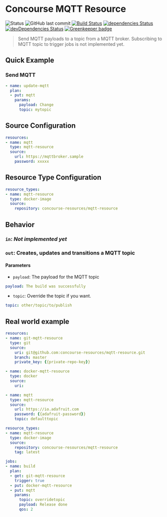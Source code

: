 # Concourse MQTT  Resource 

![Status](https://img.shields.io/badge/status-in%20progress-red.svg)
![GitHub last commit](https://img.shields.io/github/last-commit/concourse-resource/mqtt-resource.svg)
[![Build Status](https://travis-ci.org/concourse-resources/mqtt-resource.svg?branch=master)](https://travis-ci.org/concourse-resources/mqtt-resource)
[![dependencies Status](https://david-dm.org/concourse-resources/mqtt-resource/status.svg)](https://david-dm.org/concourse-resources/mqtt-resource)
[![devDependencies Status](https://david-dm.org/concourse-resources/mqtt-resource/dev-status.svg)](https://david-dm.org/concourse-resources/mqtt-resource?type=dev) [![Greenkeeper badge](https://badges.greenkeeper.io/concourse-resources/mqtt-resource.svg)](https://greenkeeper.io/)

> Send MQTT payloads to a topic from a MQTT broker.
> Subscribing to MQTT topic to trigger jobs is not implemented yet.

Quick Example
-------------

### Send MQTT
```yaml
- name: update-mqtt
  plan:
  - put: mqtt
    params:
      payload: Change
      topic: mytopic
```

Source Configuration
--------------------

```yaml
resources:
- name: mqtt
  type: mqtt-resource
  source:
    url: https://mqttbroker.sample
    password: xxxxx
```

Resource Type Configuration
---------------------------

```yaml
resource_types:
- name: mqtt-resource
  type: docker-image
  source:
    repository: concourse-resources/mqtt-resource
```

Behavior
--------

### `in`: _Not implemented yet_


### `out`: Creates, updates and transitions a MQTT topic

#### Parameters

* `payload`: The payload for the MQTT topic
```yaml
payload: The build was successfully
```
* `topic`: Override the topic if you want.
```yaml
topic: other/topic/to/publish
```

Real world example
------------------

```yaml
resources:
- name: git-mqtt-resource
  type: git
  source:
    uri: git@github.com:concourse-resources/mqtt-resource.git
    branch: master
    private_key: {{private-repo-key}}

- name: docker-mqtt-resource
  type: docker
  source:
    uri: 

- name: mqtt
  type: mqtt-resource
  source:
    url: https://io.adafruit.com
    password: {{adafruit-password}}
    topic: defaulttopic

resource_types:
- name: mqtt-resource
  type: docker-image
  source:
    repository: concourse-resources/mqtt-resource
    tag: latest

jobs:
- name: build
  plan:
  - get: git-mqtt-resource
    trigger: true
  - put: docker-mqtt-resource
  - put: mqtt
    params:
      topic: overridetopic
      payload: Release done
      qos: 2
```
